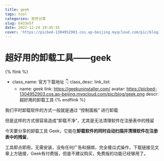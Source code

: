 ```yaml
---
title: geek
tags: tool
categories: 软件分享
slug: b433e5f
date: 2022-12-24 19:45:55
cover: 'https://picbed-1304952903.cos.ap-beijing.myqcloud.com/pic/blog202302091701201.png'
---
```

# 超好用的卸载工具——geek

{% flink %}
- class_name: 官方下载地址 👇
  class_desc:
  link_list:
  - name: geek
    link: https://geekuninstaller.com/
    avatar: https://picbed-1304952903.cos.ap-beijing.myqcloud.com/pic/blog/geek.png
    descr: 超好用的卸载工具
{% endflink %}

我们平时卸载软件的方式一般就是通过 “控制面板” 进行卸载

但是这样的方式很容易造成“卸载不净”，尤其是无法清理软件在注册表中的残留

今天要分享的卸载工具 Geek，它能在**卸载软件的同时自动扫描并清理软件在注册表中的残留**。

工具即点即用，无需安装，没有任何广告和捆绑，完全傻瓜式操作，下载链接见文章上方链接，Geek有付费版，但是不建议购买，免费版的功能已经够用了。
